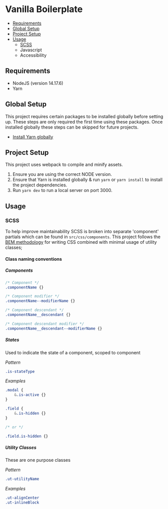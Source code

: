 # Vanilla Boilerplate

- [Requirements](#requirements)
- [Global Setup](#global-setup)
- [Project Setup](#project-setup)
- [Usage](#usage)
    - [SCSS](#scss)
    - Javascript
    - Accessibility

## Requirements
- NodeJS (version 14.17.6)
- Yarn

## Global Setup
This project requires certain packages to be installed globally before setting up. These steps are only required the first time using these packages. Once installed globally these steps can be skipped for future projects.

- [Install Yarn globally](https://wearetilt.atlassian.net/wiki/spaces/WATP/pages/90767385/How+to+-+Install+NVM+Node+and+NPM#Yarn-Setup)

## Project Setup
This project uses webpack to compile and minify assets.

1. Ensure you are using the correct NODE version.
2. Ensure that Yarn is installed globally & run `yarn` or `yarn install` to install the project dependencies.
3. Run `yarn dev` to run a local server on port 3000.

## Usage
### SCSS
To help improve maintainability SCSS is broken into separate 'component' partials which can be found in `src/css/components`. This project follows the [BEM methodology](https://en.bem.info/methodology/css/) for writing CSS combined with minimal usage of utility classes;

#### Class naming conventions
##### Components
```scss
/* Component */
.componentName {}

/* Component modifier */
.componentName--modifierName {}

/* Component descendant */
.componentName__descendant {}

/* Component descendant modifier */
.componentName__descendant--modifierName {}
```
##### States
Used to indicate the state of a component, scoped to component

*Pattern*
```scss
.is-stateType
```

*Examples*
```scss
.modal {
	&.is-active {}
}

.field {
	&.is-hidden {}
}

/* or */

.field.is-hidden {}
```

##### Utility Classes
These are one purpose classes

*Pattern*
```scss
.ut-utilityName
```

*Examples*
```scss
.ut-alignCenter
.ut-inlineBlock
```